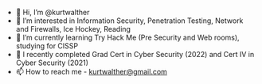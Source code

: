 - 👋 Hi, I’m @kurtwalther
- 👀 I’m interested in Information Security, Penetration Testing, Network and Firewalls, Ice Hockey, Reading
- 🌱 I’m currently learning Try Hack Me (Pre Security and Web rooms), studying for CISSP
- 💞️ I recently completed Grad Cert in Cyber Security (2022) and Cert IV in Cyber Security (2021)
- 📫 How to reach me - kurtwalther@gmail.com

<!---
kurtwalther/kurtwalther is a ✨ special ✨ repository because its `README.md` (this file) appears on your GitHub profile.
You can click the Preview link to take a look at your changes.
--->
